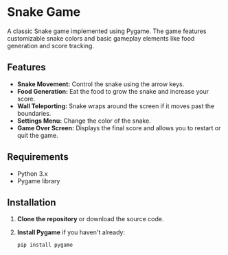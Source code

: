 # Snake Game

A classic Snake game implemented using Pygame. The game features customizable snake colors and basic gameplay elements like food generation and score tracking.

## Features

- **Snake Movement:** Control the snake using the arrow keys.
- **Food Generation:** Eat the food to grow the snake and increase your score.
- **Wall Teleporting:** Snake wraps around the screen if it moves past the boundaries.
- **Settings Menu:** Change the color of the snake.
- **Game Over Screen:** Displays the final score and allows you to restart or quit the game.

## Requirements

- Python 3.x
- Pygame library

## Installation

1. **Clone the repository** or download the source code.

2. **Install Pygame** if you haven't already:

   ```bash
   pip install pygame
   ```
